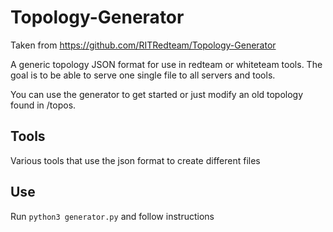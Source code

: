# Topology-Generator

Taken from https://github.com/RITRedteam/Topology-Generator

A generic topology JSON format for use in redteam or whiteteam tools. The goal is to be able to serve one single file to all servers and tools.

You can use the generator to get started or just modify an old topology found in /topos.


## Tools
Various tools that use the json format to create different files

## Use

Run `python3 generator.py` and follow instructions
